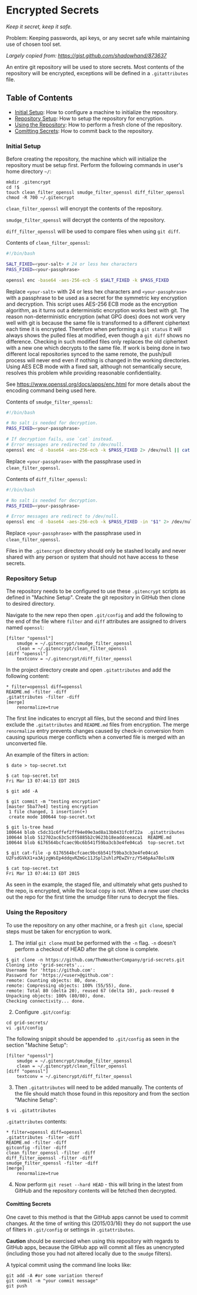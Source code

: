# Encrypted Secrets
*Keep it secret, keep it safe.*

Problem: Keeping passwords, api keys, or any secret safe while maintaining use of chosen tool set.

*Largely copied from: https://gist.github.com/shadowhand/873637*

An entire git repository will be used to store secrets.  Most contents of the repository will be encrypted, exceptions will be defined in a `.gitattributes` file.

## Table of Contents
- [Initial Setup](#initial-setup): How to configure a machine to initialize the repository.
- [Repository Setup](#repository-setup): How to setup the repository for encryption.
- [Using the Repository](#using-the-repository): How to perform a fresh clone of the repository.
- [Comitting Secrets](#comitting-secrets): How to commit back to the repository.

### Initial Setup

Before creating the repository, the machine which will initialize the repository must be setup first.  Perform the following commands in user's home directory `~/`:
```shell
mkdir .gitencrypt
cd !$
touch clean_filter_openssl smudge_filter_openssl diff_filter_openssl
chmod -R 700 ~/.gitencrypt
```

`clean_filter_openssl` will encrypt the contents of the repository.

`smudge_filter_openssl` will decrypt the contents of the repository.

`diff_filter_openssl` will be used to compare files when using `git diff`.

Contents of `clean_filter_openssl`:
```bash
#!/bin/bash

SALT_FIXED=<your-salt> # 24 or less hex characters
PASS_FIXED=<your-passphrase>

openssl enc -base64 -aes-256-ecb -S $SALT_FIXED -k $PASS_FIXED
```

Replace `<your-salt>` with 24 or less hex characters and `<your-passphrase>` with a passphrase to be used as a secret for the symmetric key encryption and decryption. This script uses AES-256 ECB mode as the encryption algorithm, as it turns out a deterministic encryption works best with git.  The reason non-deterministic encryption (what GPG does) does not work very well with git is because the same file is transformed to a different ciphertext each time it is encrypted.  Therefore when performing a `git status` it will always shows the pulled files at modified, even though a `git diff` shows no difference. Checking in such modified files only replaces the old ciphertext with a new one which decrypts to the same file. If work is being done in two different local repositories synced to the same remote, the push/pull process will never end even if nothing is changed in the working directories. Using AES ECB mode with a fixed salt, although not semantically secure, resolves this problem while providing reasonable confidentiality.

See https://www.openssl.org/docs/apps/enc.html for more details about the encoding command being used here.

Contents of `smudge_filter_openssl`:
```bash
#!/bin/bash

# No salt is needed for decryption.
PASS_FIXED=<your-passphrase>

# If decryption fails, use `cat` instead. 
# Error messages are redirected to /dev/null.
openssl enc -d -base64 -aes-256-ecb -k $PASS_FIXED 2> /dev/null || cat
```

Replace `<your-passphrase>` with the passphrase used in `clean_filter_openssl`.

Contents of `diff_filter_openssl`:
```bash
#!/bin/bash

# No salt is needed for decryption.
PASS_FIXED=<your-passphrase>

# Error messages are redirect to /dev/null.
openssl enc -d -base64 -aes-256-ecb -k $PASS_FIXED -in "$1" 2> /dev/null || cat "$1"
```

Replace `<your-passphrase>` with the passphrase used in `clean_filter_openssl`.

Files in the `.gitencrypt` directory should only be stashed locally and never shared with any person or system that should not have access to these secrets.

### Repository Setup

The repository needs to be configured to use these `.gitencrypt` scripts as defined in "Machine Setup".  Create the git repository in GitHub then clone to desired directory.

Navigate to the new repo then open `.git/config` and add the following to the end of the file where `filter` and `diff` attributes are assigned to drivers named `openssl`:
```
[filter "openssl"]
    smudge = ~/.gitencrypt/smudge_filter_openssl
    clean = ~/.gitencrypt/clean_filter_openssl
[diff "openssl"]
    textconv = ~/.gitencrypt/diff_filter_openssl
```

In the project directory create and open `.gitattributes` and add the following content:
```
* filter=openssl diff=openssl
README.md -filter -diff
.gitattributes -filter -diff
[merge]
    renormalize=true
```

The first line indicates to encrypt all files, but the second and third lines exclude the `.gitattributes` and `README.md` files from encryption.  The merge `renormalize` entry prevents changes caused by check-in conversion from causing spurious merge conflicts when a converted file is merged with an unconverted file.

An example of the filters in action:
```
$ date > top-secret.txt

$ cat top-secret.txt 
Fri Mar 13 07:44:13 EDT 2015

$ git add -A

$ git commit -m "testing encryption"
[master 5ba77e4] testing encryption
 1 file changed, 1 insertion(+)
 create mode 100644 top-secret.txt

$ git ls-tree head
100644 blob c5dc31c6ffef2ff94e09e3ad8a13b0431fc0f22a  .gitattributes
100644 blob 512702ac63c5c055885b2c9623b18eaddceeaca1  README.md
100644 blob 6176564bcfcaec9bc6b541f59ba3cb3e4fe04ca5  top-secret.txt

$ git cat-file -p 6176564bcfcaec9bc6b541f59ba3cb3e4fe04ca5
U2FsdGVkX1+a3AjzgWsEp4ddqvRZmGc11JSpl2uhlzPEwZVrz/Y546pAa78olsXN

$ cat top-secret.txt 
Fri Mar 13 07:44:13 EDT 2015
```

As seen in the example, the staged file, and ultimately what gets pushed to the repo, is encrypted, while the local copy is not.  When a new user checks out the repo for the first time the smudge filter runs to decrypt the files.

### Using the Repository

To use the repository on any other machine, or a fresh `git clone`, special steps must be taken for encryption to work.

1) The intial `git clone` must be performed with the `-n` flag.  `-n` doesn't perform a checkout of HEAD after the git clone is complete.

```
$ git clone -n https://github.com/TheWeatherCompany/grid-secrets.git
Cloning into 'grid-secrets'...
Username for 'https://github.com': 
Password for 'https://<user>@github.com': 
remote: Counting objects: 80, done.
remote: Compressing objects: 100% (55/55), done.
remote: Total 80 (delta 20), reused 67 (delta 10), pack-reused 0
Unpacking objects: 100% (80/80), done.
Checking connectivity... done.
```

2) Configure `.git/config`:
```
cd grid-secrets/
vi .git/config
```

The following snippit should be appended to `.git/config` as seen in the section "Machine Setup":
```
[filter "openssl"]
    smudge = ~/.gitencrypt/smudge_filter_openssl
    clean = ~/.gitencrypt/clean_filter_openssl
[diff "openssl"]
    textconv = ~/.gitencrypt/diff_filter_openssl
```

3) Then `.gitattributes` will need to be added manually.  The contents of the file should match those found in this repository and from the section "Machine Setup":
```
$ vi .gitattributes
```
`.gitattributes` contents:
```
* filter=openssl diff=openssl
.gitattributes -filter -diff
README.md -filter -diff
gitconfig -filter -diff
clean_filter_openssl -filter -diff
diff_filter_openssl -filter -diff
smudge_filter_openssl -filter -diff
[merge]
    renormalize=true
```

4) Now perform `git reset --hard HEAD` - this will bring in the latest from GitHub and the repository contents will be fetched then decrypted.

#### Comitting Secrets

One cavet to this method is that the GitHub apps cannot be used to commit changes.  At the time of writing this (2015/03/16) they do not support the use of filters in `.git/config` or settings in `.gitattributes`.

**Caution** should be exercised when using this repository with regards to GitHub apps, because the GitHub app will commit all files as unencrypted (including those you had not altered locally due to the `smudge` filters).

A typical commit using the command line looks like:
```
git add -A #or some variation thereof
git commit -m "your commit message"
git push
```
